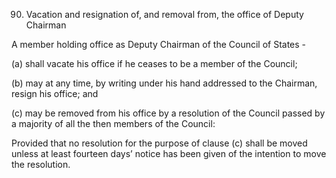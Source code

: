 90. Vacation and resignation of, and removal from, the office of Deputy Chairman

A member holding office as Deputy Chairman of the Council of States -

(a) shall vacate his office if he ceases to be a member of the Council;

(b) may at any time, by writing under his hand addressed to the Chairman, resign his office; and

(c) may be removed from his office by a resolution of the Council passed by a majority of all the then members of the Council:

Provided that no resolution for the purpose of clause (c) shall be moved unless at least fourteen days’ notice has been given of the intention to move the resolution.

